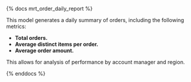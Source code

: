 {% docs mrt_order_daily_report %}

This model generates a daily summary of orders, including the following metrics:
- **Total orders.**
- **Average distinct items per order.** 
- **Average order amount.**

This allows for analysis of performance by account manager and region.

{% enddocs %}
